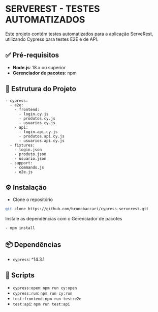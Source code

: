 # SERVEREST - TESTES AUTOMATIZADOS

Este projeto contém testes automatizados para a aplicação ServeRest, utilizando Cypress para testes E2E e de API.

## ✅ Pré-requisitos
- **Node.js**: 18.x ou superior
- **Gerenciador de pacotes**: npm

## 📁 Estrutura do Projeto
```text
- cypress:
  - e2e:
    - frontend:
      - login.cy.js
      - produtos.cy.js
      - usuarios.cy.js
    - api:
      - login.api.cy.js
      - produtos.api.cy.js
      - usuarios.api.cy.js
  - fixtures:
    - login.json
    - produto.json
    - usuario.json
  - support:
    - commands.js
    - e2e.js
```

## ⚙️ Instalação
- Clone o repositório
```bash
git clone https://github.com/brunobaccari/cypress-serverest.git
```
Instale as dependências com o Gerenciador de pacotes
```bash
- npm install
```

## 📦 Dependências
- `cypress`: ^14.3.1

## 🧪 Scripts
- `cypress:open`: `npm run cy:open`
- `cypress:run`: `npm run cy:run`
- `test:frontend`: `npm run test:e2e`
- `test:api`: `npm run test:api`
